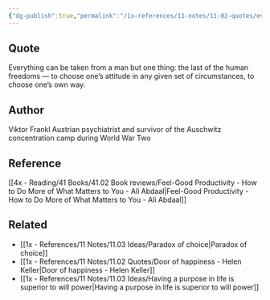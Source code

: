 ```yaml
---
{"dg-publish":true,"permalink":"/1x-references/11-notes/11-02-quotes/everything-can-be-taken-from-a-man-but-one-thing-the-last-of-the-human-freedoms-to-choose-ones-attitude-in-any-given-set-of-circumstances-viktor-frankl/","title":"Everything can be taken from a man but one thing - the last of the human freedoms - to choose ones attitude in any given set of circumstances - Viktor Frankl","created":"2024-04-04T21:20:45.843+03:00","updated":"2024-04-04T21:20:45.843+03:00"}
---
```



## Quote
Everything can be taken from a man but one thing: the last of the human freedoms — to choose one’s attitude in any given set of circumstances, to choose one’s own way.

## Author
Viktor Frankl
Austrian psychiatrist and survivor of the Auschwitz concentration camp during World War Two

## Reference
[[4x - Reading/41 Books/41.02 Book reviews/Feel-Good Productivity - How to Do More of What Matters to You - Ali Abdaal\|Feel-Good Productivity - How to Do More of What Matters to You - Ali Abdaal]]

## Related
- [[1x - References/11 Notes/11.03 Ideas/Paradox of choice\|Paradox of choice]]
- [[1x - References/11 Notes/11.02 Quotes/Door of happiness - Helen Keller\|Door of happiness - Helen Keller]]
- [[1x - References/11 Notes/11.03 Ideas/Having a purpose in life is superior to will power\|Having a purpose in life is superior to will power]]